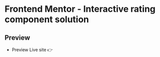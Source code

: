 # Frontend Mentor - Interactive rating component solution

## Preview
- Preview Live site 👉 [](https://guileless-sunshine-bcc35c.netlify.app/)